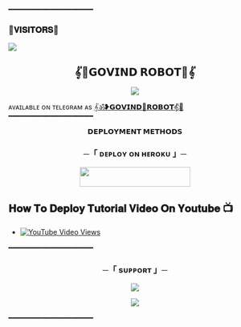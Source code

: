 ━━━━━━━━━━━━━━━━━━━━
### 🌷𝐕𝐈𝐒𝐈𝐓𝐎𝐑𝐒🌷

<!--
**GOVIND-BOTS** is a ✨ _special_ ✨ repository because its `README.md` (this file) appears on your GitHub profile.


<p align="center">
    <b>ᴠɪsɪᴛᴏʀs</b><br>
 -->    <img align="middle" src="https://profile-counter.glitch.me/GOVIND-BOTS/count.svg" />
</p>




<h2 align="center">
    𝄟🌹𝗚𝗢𝗩𝗜𝗡𝗗 𝗥𝗢𝗕𝗢𝗧🌹​​​​​𝄟​​​​​
</h2>

<p align="center">
  <img src="https://te.legra.ph/file/59b9b602d6fbc3dc69d76.jpg">
</p>

ᴀᴠᴀɪʟᴀʙʟᴇ ᴏɴ ᴛᴇʟᴇɢʀᴀᴍ ᴀs [𝄟ॐ❥𝗚𝗢𝗩𝗜𝗡𝗗🍷𝗥𝗢𝗕𝗢𝗧𝄟⃟🥀](https://t.me/THE_VIP_ROBOT)
━━━━━━━━━━━━━━━━━━━━



<p align="center">
<b>𝗗𝗘𝗣𝗟𝗢𝗬𝗠𝗘𝗡𝗧 𝗠𝗘𝗧𝗛𝗢𝗗𝗦</b>
</p>

<h3 align="center">
    ─「 ᴅᴇᴩʟᴏʏ ᴏɴ ʜᴇʀᴏᴋᴜ 」─
</h3>

<p align="center"><a href="https://dashboard.heroku.com/new?template=https://github.com/GOVIND-BOTS/Govindrobot"> <img src="https://img.shields.io/badge/Deploy%20On%20Heroku-darkred?style=for-the-badge&logo=heroku" width="220" height="38.45"/></a></p>

## 𝐇𝐨𝐰 𝐓𝐨 𝐃𝐞𝐩𝐥𝐨𝐲 𝐓𝐮𝐭𝐨𝐫𝐢𝐚𝐥 𝐕𝐢𝐝𝐞𝐨 𝐎𝐧 𝐘𝐨𝐮𝐭𝐮𝐛𝐞 📺
- [![YouTube Video Views](https://img.shields.io/youtube/views/MF1nsTAN_Ns?label=Tutorial+•+Heroku+•&style=social)](https://youtu.be/)

━━━━━━━━━━━━━━━━━━━━

<h3 align="center">
    ─「 sᴜᴩᴩᴏʀᴛ 」─</h3>

<p align="center">
<a href="https://telegram.me/govind_love_n"><img src="https://img.shields.io/badge/-Support%20Group-blue.svg?style=for-the-badge&logo=Telegram"></a>
</p>
<p align="center">
<a href="https://telegram.me/GOVIND_USERBOT_SPPORT"><img src="https://img.shields.io/badge/-Support%20Channel-blue.svg?style=for-the-badge&logo=Telegram"></a>
</p>

━━━━━━━━━━━━━━━━━━━━
